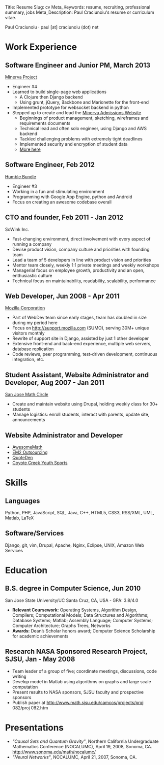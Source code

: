 Title: Resume
Slug: cv
Meta_Keywords: resume, recruiting, professional summary, jobs
Meta_Description: Paul Craciunoiu's resume or curriculum vitae.

Paul Craciunoiu &middot; paul [at] craciunoiu (dot) net


Work Experience
===============

Software Engineer and Junior PM, March 2013
---------------------------
[Minerva Project](http://www.minervaproject.com/)

* Engineer #4
* Learned to build single-page web applications
	* A Clojure then Django backend
	* Using grunt, jQuery, Backbone and Marionette for the front-end
* Implemented prototype for websocket backend in python
* Stepped up to create and lead the [Minerva Admissions Website](https://minerva.kgi.edu/)
	* Beginnings of product management, sketching, wireframes and requirements documents
	* Technical lead and often solo engineer, using Django and AWS backend
	* Tackled challenging problems with extremely tight deadlines
	* Implemented security and encryption of student data
	* [More here](http://uplift.agency/#i-can-efficiently-deliver-on-tight-deadlines)

Software Engineer, Feb 2012
---------------------------
[Humble Bundle](http://humblebundle.com)

* Engineer #3
* Working in a fun and stimulating environment
* Programming with Google App Engine, python and Android
* Focus on creating an awesome codebase overall

CTO and founder, Feb 2011 - Jan 2012
------------------------------------
SoWink Inc.

* Fast-changing environment, direct involvement with every aspect of running a company
* Devise product vision, company culture and priorities with founding team
* Lead a team of 5 developers in line with product vision and priorities
* Mentor team closely, weekly 1:1 private meetings and weekly workshops
* Managerial focus on employee growth, productivity and an open, enthusiastic culture
* Technical focus on maintainability, readability, scalability, performance

Web Developer, Jun 2008 - Apr 2011
----------------------------------
[Mozilla Corporation](http://www.mozilla.com)

* Part of WebDev team since early stages, team has doubled in size during my period here
* Focus on http://support.mozilla.com (SUMO), serving 30M+ unique visitors monthly
* Rewrite of support site in Django, assisted by just 1 other developer
* Extensive front-end and back-end experience, multiple web servers, database replication
* Code reviews, peer programming, test-driven development, continuous integration, etc.

Student Assistant, Website Administrator and Developer, Aug 2007 - Jan 2011
---------------------------------------------------------------------------
[San Jose Math Circle](http://sanjosemathcircle.org)

* Create and maintain website using Drupal, holding weekly class for 30+ students
* Manage logistics: enroll students, interact with parents, update site, announcements

Website Administrator and Developer
-----------------------------------

* [AwesomeMath](http://awesomemath.org)
* [EM2 Outsourcing](http://em2-outsourcing.com)
* [QuoteDen](http://quoteden.net)
* [Coyote Creek Youth Sports](http://ccys.com)


Skills 
======

Languages
---------
Python, PHP, JavaScript, SQL, Java, C++, HTML5, CSS3, RSS/XML, UML, Matlab, LaTeX

Software/Services
-----------------
Django, git, vim, Drupal, Apache, Nginx, Eclipse, UNIX, Amazon Web Services


Education
=========

B.S. degree in Computer Science, Jun 2010
-----------------------------------------
San Jose State University/UC Santa Cruz, CA, USA - GPA: 3.8/4.0

* __Relevant Coursework:__ Operating Systems, Algorithm Design, Compilers; Computational Models; Data Structures and Algorithms; Database Systems; Matlab; Assembly Language; Computer Systems; Computer Architecture; Graphs Trees, Networks
* __Awards:__ Dean’s Scholar honors award; Computer Science Scholarship for academic achievements


Research NASA Sponsored Research Project, SJSU, Jan - May 2008
--------------------------------------------------------------
* Team leader of a group of five; coordinate meetings, discussions, code writing
* Develop model in Matlab using algorithms on graphs and large scale computation
* Present results to NASA sponsors, SJSU faculty and prospective sponsors
* Publish paper at http://www.math.sjsu.edu/camcos/projects/proj 082/proj 082.htm


Presentations
=============

* _"Causal Sets and Quantum Gravity"_, Northern California Undergraduate Mathematics Conference (NOCALUMC), April 19, 2008, Sonoma, CA. http://www.sonoma.edu/math/nocalumc/
* _"Neural Networks"_, NOCALUMC, April 21, 2007, Sonoma, CA.
